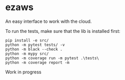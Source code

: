 # ezaws

An easy interface to work with the cloud.


To run the tests, make sure that the lib is installed first:
```
pip install -e src/
python -m pytest tests/ -v
python -m black --check .
python -m mypy src/
python -m coverage run -m pytest .\tests\
python -m coverage report -m
```



Work in progress